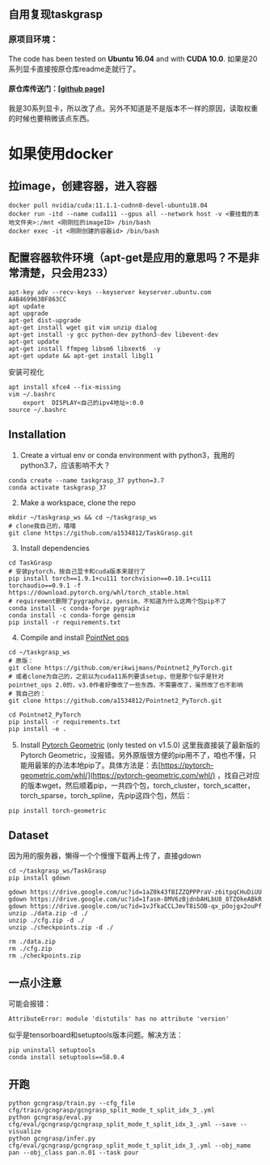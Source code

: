 ## 自用复现taskgrasp

### 原项目环境：
The code has been tested on **Ubuntu 16.04** and with **CUDA 10.0**.
如果是20系列显卡直接按原仓库readme走就行了。
#### 原仓库传送门：[[github page]](https://github.com/adithyamurali/TaskGrasp)

我是30系列显卡，所以改了点。另外不知道是不是版本不一样的原因，读取权重的时候也要稍微该点东西。

# 如果使用docker
## 拉image，创建容器，进入容器
```shell
docker pull nvidia/cuda:11.1.1-cudnn8-devel-ubuntu18.04
docker run -itd --name cuda111 --gpus all --network host -v <要挂载的本地文件夹>:/mnt <刚刚拉的imageID> /bin/bash
docker exec -it <刚刚创建的容器id> /bin/bash
```

## 配置容器软件环境（apt-get是应用的意思吗？不是非常清楚，只会用233）
```shell
apt-key adv --recv-keys --keyserver keyserver.ubuntu.com A4B469963BF863CC
apt update
apt upgrade
apt-get dist-upgrade
apt-get install wget git vim unzip dialog
apt-get install -y gcc python-dev python3-dev libevent-dev
apt-get update
apt-get install ffmpeg libsm6 libxext6  -y
apt-get update && apt-get install libgl1
```
安装可视化
```shell
apt install xfce4 --fix-missing
vim ~/.bashrc
	export  DISPLAY<自己的ipv4地址>:0.0
source ~/.bashrc
```

## Installation
1) Create a virtual env or conda environment with python3，我用的python3.7，应该影响不大？
```shell
conda create --name taskgrasp_37 python=3.7
conda activate taskgrasp_37
```
2) Make a workspace, clone the repo
```shell
mkdir ~/taskgrasp_ws && cd ~/taskgrasp_ws
# clone我自己的，嘻嘻
git clone https://github.com/a1534812/TaskGrasp.git
```
3) Install dependencies
```shell
cd TaskGrasp
# 安装pytorch，按自己显卡和cuda版本来就行了
pip install torch==1.9.1+cu111 torchvision==0.10.1+cu111 torchaudio==0.9.1 -f https://download.pytorch.org/whl/torch_stable.html
# requirement删除了pygraphviz，gensim，不知道为什么这两个包pip不了
conda install -c conda-forge pygraphviz
conda install -c conda-forge gensim
pip install -r requirements.txt
```
4) Compile and install [PointNet ops](https://github.com/erikwijmans/Pointnet2_PyTorch)
```shell
cd ~/taskgrasp_ws
# 原版：
git clone https://github.com/erikwijmans/Pointnet2_PyTorch.git
# 或者clone为自己的，之前以为cuda11系列要该setup，但是那个似乎是针对pointnet_ops 2.0的，v3.0作者好像改了一些东西，不需要改了，虽然改了也不影响
# 我自己的：
git clone https://github.com/a1534812/Pointnet2_PyTorch.git

cd Pointnet2_PyTorch
pip install -r requirements.txt
pip install -e .
```
5) Install [Pytorch Geometric](https://github.com/rusty1s/pytorch_geometric) (only tested on v1.5.0)
这里我直接装了最新版的Pytorch Geometric，没报错。另外原版很方便的pip用不了，咱也不懂，只能用最笨的办法本地pip了。具体方法是：去[https://pytorch-geometric.com/whl/](https://pytorch-geometric.com/whl/) ，找自己对应的版本wget，然后顺着pip，一共四个包，torch_cluster，torch_scatter，torch_sparse，torch_spline，先pip这四个包，然后：
```shell
pip install torch-geometric
```

## Dataset
因为用的服务器，懒得一个个慢慢下载再上传了，直接gdown
```shell
cd ~/taskgrasp_ws/TaskGrasp
pip install gdown

gdown https://drive.google.com/uc?id=1aZ0k43fBIZZQPPPraV-z6itpqCHuDiUU
gdown https://drive.google.com/uc?id=1fasm-8MV6zBjdnbAHLbU8_8TZOkeABkR
gdown https://drive.google.com/uc?id=1vJfkaCCLJmvT8i5OB-qx_pOojgx2ouPf
unzip ./data.zip -d ./
unzip ./cfg.zip -d ./
unzip ./checkpoints.zip -d ./

rm ./data.zip
rm ./cfg.zip
rm ./checkpoints.zip
```

## 一点小注意
可能会报错：
```shell
AttributeError: module 'distutils' has no attribute 'version'
```
似乎是tensorboard和setuptools版本问题。解决方法：
```shell
pip uninstall setuptools
conda install setuptools==58.0.4
```

## 开跑
```shell
python gcngrasp/train.py --cfg_file cfg/train/gcngrasp/gcngrasp_split_mode_t_split_idx_3_.yml
python gcngrasp/eval.py cfg/eval/gcngrasp/gcngrasp_split_mode_t_split_idx_3_.yml --save --visualize
python gcngrasp/infer.py cfg/eval/gcngrasp/gcngrasp_split_mode_t_split_idx_3_.yml --obj_name pan --obj_class pan.n.01 --task pour
```
